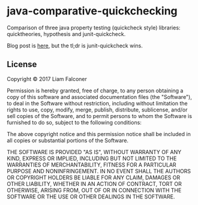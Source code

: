 # java-comparative-quickchecking

Comparison of three java property testing (quickcheck style) libraries: quicktheories, hypothesis and junit-quickcheck.

Blog post is [here](http://lfn3.net/2017/05/07/property-testing-tooling-in-java/), but the tl;dr is junit-quickcheck wins.

## License

Copyright © 2017 Liam Falconer

Permission is hereby granted, free of charge, to any person obtaining a copy of this software and associated 
documentation files (the "Software"), to deal in the Software without restriction, including without limitation the 
rights to use, copy, modify, merge, publish, distribute, sublicense, and/or sell copies of the Software, and to permit 
persons to whom the Software is furnished to do so, subject to the following conditions:

The above copyright notice and this permission notice shall be included in all copies or substantial portions of the Software.

THE SOFTWARE IS PROVIDED "AS IS", WITHOUT WARRANTY OF ANY KIND, EXPRESS OR IMPLIED, INCLUDING BUT NOT LIMITED TO THE 
WARRANTIES OF MERCHANTABILITY, FITNESS FOR A PARTICULAR PURPOSE AND NONINFRINGEMENT. IN NO EVENT SHALL THE AUTHORS OR 
COPYRIGHT HOLDERS BE LIABLE FOR ANY CLAIM, DAMAGES OR OTHER LIABILITY, WHETHER IN AN ACTION OF CONTRACT, TORT OR 
OTHERWISE, ARISING FROM, OUT OF OR IN CONNECTION WITH THE SOFTWARE OR THE USE OR OTHER DEALINGS IN THE SOFTWARE.
